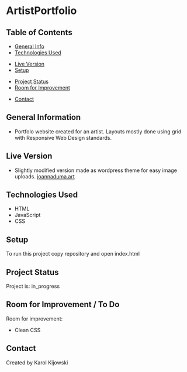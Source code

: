 # ArtistPortfolio

## Table of Contents
* [General Info](#general-information)
* [Technologies Used](#technologies-used)
<!-- * [Features](#features) -->
* [Live Version](#live)
* [Setup](#setup)
<!-- * [Usage](#usage) -->
* [Project Status](#project-status)
* [Room for Improvement](#room-for-improvement)
<!-- * [Acknowledgements](#acknowledgements) -->
* [Contact](#contact)

## General Information
- Portfolo website created for an artist. Layouts mostly done using grid with Responsive Web Design standards.

## Live Version
- Slightly modified version made as wordpress theme for easy image uploads.
  [joannaduma.art](https://joannaduma.art/)

## Technologies Used
- HTML
- JavaScript
- CSS 
 
## Setup
To run this project copy repository and open index.html

## Project Status
Project is: in_progress 

## Room for Improvement / To Do
<!-- Include areas you believe need improvement / could be improved. Also add TODOs for future development. -->
Room for improvement:
- Clean CSS

## Contact
Created by Karol Kijowski
